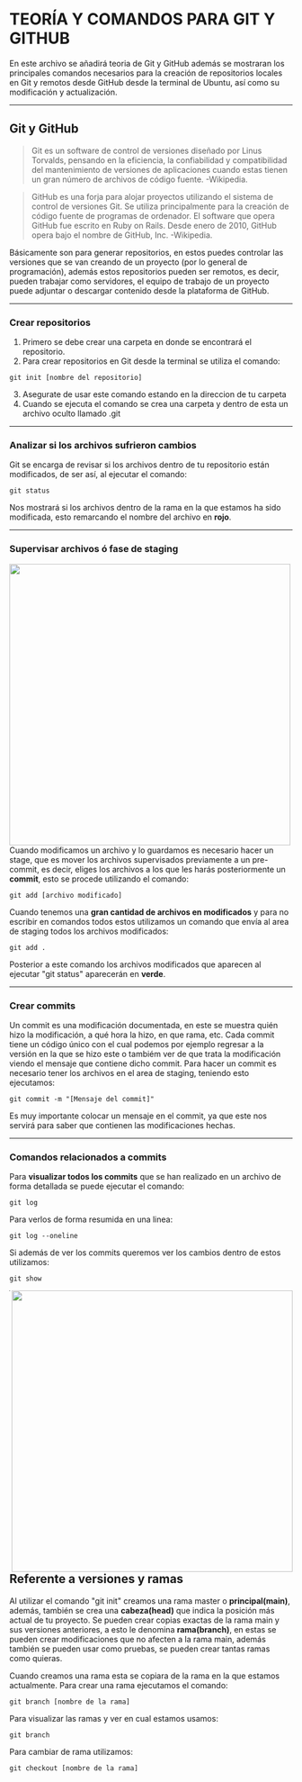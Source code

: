 # **TEORÍA Y COMANDOS PARA GIT Y GITHUB**

En este archivo se añadirá teoria de Git y GitHub además se mostraran los principales comandos necesarios para la creación de repositorios locales en Git y remotos desde GitHub desde la terminal de Ubuntu, así como su modificación y actualización.
***
## Git y GitHub

> Git es un software de control de versiones diseñado por Linus Torvalds, pensando en la eficiencia, la confiabilidad y compatibilidad del mantenimiento de versiones de aplicaciones cuando estas tienen un gran número de archivos de código fuente. -Wikipedia.
 
>GitHub es una forja para alojar proyectos utilizando el sistema de control de versiones Git. Se utiliza principalmente para la creación de código fuente de programas de ordenador. El software que opera GitHub fue escrito en Ruby on Rails. Desde enero de 2010, GitHub opera bajo el nombre de GitHub, Inc. -Wikipedia.

Básicamente son para generar repositorios, en estos puedes controlar las versiones que se van creando de un proyecto (por lo general de programación), además estos repositorios pueden ser remotos, es decir, pueden trabajar como servidores, el equipo de trabajo de un proyecto puede adjuntar o descargar contenido desde la plataforma de GitHub.
***
### Crear repositorios

1. Primero se debe crear una carpeta en donde se encontrará el repositorio.
2. Para crear repositorios en Git desde la terminal se utiliza el comando:
~~~
git init [nombre del repositorio]
~~~
3. Asegurate de usar este comando estando en la direccion de tu carpeta
4. Cuando se ejecuta el comando se crea una carpeta y dentro de esta un archivo oculto llamado .git
***
### Analizar si los archivos sufrieron cambios

Git se encarga de revisar si los archivos dentro de tu repositorio están modificados, de ser así, al ejecutar el comando:
~~~
git status
~~~
Nos mostrará si los archivos dentro de la rama en la que estamos ha sido modificada, esto remarcando el nombre del archivo en **rojo**.
***
### Supervisar archivos ó fase de staging

<p> 
<img src="https://git-scm.com/images/about/index1@2x.png" width="500px"align="left">
</p>

Cuando modificamos un archivo y lo guardamos es necesario hacer un stage, que es mover los archivos supervisados previamente a un pre-commit, es decir, eliges los archivos a los que les harás posteriormente un **commit**, esto se procede utilizando el comando:
~~~
git add [archivo modificado]
~~~
Cuando tenemos una **gran cantidad de archivos en modificados** y para no escribir en comandos todos estos utilizamos un comando que envía al area de staging todos los archivos modificados:
~~~
git add .
~~~
Posterior a este comando los archivos modificados que aparecen al ejecutar "git status" aparecerán en **verde**.
***
### Crear commits

Un commit es una modificación documentada, en este se muestra quién hizo la modificación, a qué hora la hizo, en que rama, etc. Cada commit tiene un código único con el cual podemos por ejemplo regresar a la versión en la que se hizo este o tambiém ver de que trata la modificación viendo el mensaje que contiene dicho commit.
Para hacer un commit es necesario tener los archivos en el area de staging, teniendo esto ejecutamos:
~~~
git commit -m "[Mensaje del commit]"
~~~
Es muy importante colocar un mensaje en el commit, ya que este nos servirá para saber que contienen las modificaciones hechas.
***
### Comandos relacionados a commits

Para **visualizar todos los commits** que se han realizado en un archivo de forma detallada se puede ejecutar el comando:
~~~
git log
~~~
Para verlos de forma resumida en una linea:
~~~
git log --oneline
~~~
Si además de ver los commits queremos ver los cambios dentro de estos utilizamos:
~~~
git show
~~~

<p> 
<img src="https://git-scm.com/images/about/branches@2x.png" width="500px" align="right">
</p>

***
## Referente a versiones y ramas

Al utilizar el comando "git init" creamos una rama master o **principal(main)**, además, también se crea una **cabeza(head)** que indica la posición más actual de tu proyecto.
Se pueden crear copias exactas de la rama main y sus versiones anteriores, a esto le denomina **rama(branch)**, en estas se pueden crear modificaciones que no afecten a la rama main, además también se pueden usar como pruebas, se pueden crear tantas ramas como quieras.

Cuando creamos una rama esta se copiara de la rama en la que estamos actualmente. Para crear una rama ejecutamos el comando:
~~~
git branch [nombre de la rama]
~~~

Para visualizar las ramas y ver en cual estamos usamos:
~~~
git branch
~~~

Para cambiar de rama utilizamos:
~~~
git checkout [nombre de la rama]
~~~
